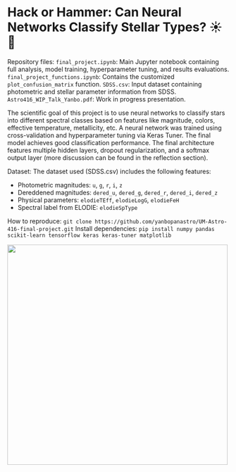 # Hack or Hammer: Can Neural Networks Classify Stellar Types? ☀️🔨

Repository files:
`final_project.ipynb`: Main Jupyter notebook containing full analysis, model training, hyperparameter tuning, and results evaluations.
`final_project_functions.ipynb`: Contains the customized `plot_confusion_matrix` function. 
`SDSS.csv`: Input dataset containing photometric and stellar parameter information from SDSS.
`Astro416_WIP_Talk_Yanbo.pdf`: Work in progress presentation.

The scientific goal of this project is to use neural networks to classify stars into different spectral classes based on features like magnitude, colors, effective temperature, metallicity, etc. A neural network was trained using cross-validation and hyperparameter tuning via Keras Tuner. The final model achieves good classification performance. The final architecture features multiple hidden layers, dropout regularization, and a softmax output layer (more discussion can be found in the reflection section). 

Dataset:
The dataset used (SDSS.csv) includes the following features:
- Photometric magnitudes: `u`, `g`, `r`, `i`, `z`
- Dereddened magnitudes: `dered_u`, `dered_g`, `dered_r`, `dered_i`, `dered_z`
- Physical parameters: `elodieTEff`, `elodieLogG`, `elodieFeH`
- Spectral label from ELODIE: `elodieSpType`


How to reproduce:
`git clone https://github.com/yanbopanastro/UM-Astro-416-final-project.git`
Install dependencies: `pip install numpy pandas scikit-learn tensorflow keras keras-tuner matplotlib`

<img src="https://github.com/user-attachments/assets/41b9fb49-fd25-45c0-9f8a-4661adb613d8" width="500"/>
